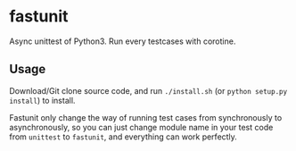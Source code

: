 # fastunit
Async unittest of Python3. Run every testcases with corotine.

## Usage

Download/Git clone source code, and run `./install.sh` (or `python setup.py install`) to install.

Fastunit only change the way of running test cases from synchronously to asynchronously, so you can just change module name in your test code from `unittest` to `fastunit`, and everything can work perfectly.
